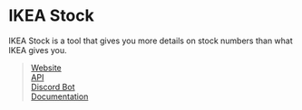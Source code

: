 # IKEA Stock
IKEA Stock is a tool that gives you more details on stock numbers than what IKEA gives you. 


<!--- We use our API (which is an API Wrapper for IKEA's API) to produce stock information on the website and the discord bot. --->

> [Website](https://ikeastock.xyz)\
> [API](https://github.com/IKEAStock/API)\
> [Discord Bot](https://github.com/IKEAStock/bot)\
> [Documentation](https://github.com/IKEAStock/documentation)


<!--- ![Logo](https://github.com/IkeaStock/.github/blob/main/ikeaStock.png) --->
